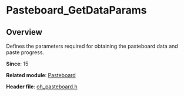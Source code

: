 # Pasteboard_GetDataParams

## Overview

Defines the parameters required for obtaining the pasteboard data and paste progress.

**Since**: 15

**Related module**: [Pasteboard](capi-pasteboard.md)

**Header file**: [oh_pasteboard.h](capi-oh-pasteboard-h.md)
